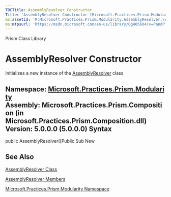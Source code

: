 ```yaml
---
TOCTitle: AssemblyResolver Constructor
Title: 'AssemblyResolver Constructor (Microsoft.Practices.Prism.Modularity)'
ms:assetid: 'M:Microsoft.Practices.Prism.Modularity.AssemblyResolver.\#ctor'
ms:mtpsurl: 'https://msdn.microsoft.com/en-us/library/Gg405604(v=PandP.50)'
---
```


Prism Class Library

AssemblyResolver Constructor
============================

Initializes a new instance of the [AssemblyResolver](https://msdn.microsoft.com/t:microsoft.practices.prism.modularity.assemblyresolver) class

**Namespace:** [Microsoft.Practices.Prism.Modularity](https://msdn.microsoft.com/n:microsoft.practices.prism.modularity)
**Assembly:** Microsoft.Practices.Prism.Composition (in Microsoft.Practices.Prism.Composition.dll) Version: 5.0.0.0 (5.0.0.0)
Syntax
------

<span id="syntaxToggle"></span>public AssemblyResolver()Public Sub New

See Also
--------

<span id="seeAlsoToggle"></span>
[AssemblyResolver Class](https://msdn.microsoft.com/t:microsoft.practices.prism.modularity.assemblyresolver)

[AssemblyResolver Members](https://msdn.microsoft.com/allmembers.t:microsoft.practices.prism.modularity.assemblyresolver)

[Microsoft.Practices.Prism.Modularity Namespace](https://msdn.microsoft.com/n:microsoft.practices.prism.modularity)
